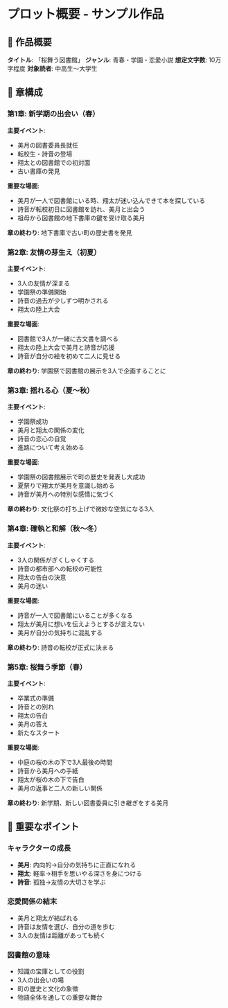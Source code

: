 # プロット概要 - サンプル作品

## 📖 作品概要

**タイトル**: 「桜舞う図書館」
**ジャンル**: 青春・学園・恋愛小説
**想定文字数**: 10万字程度
**対象読者**: 中高生〜大学生

## 🌸 章構成

### 第1章: 新学期の出会い（春）
**主要イベント**:
- 美月の図書委員長就任
- 転校生・詩音の登場
- 翔太との図書館での初対面
- 古い書庫の発見

**重要な場面**:
- 美月が一人で図書館にいる時、翔太が迷い込んできて本を探している
- 詩音が転校初日に図書館を訪れ、美月と出会う
- 祖母から図書館の地下書庫の鍵を受け取る美月

**章の終わり**: 地下書庫で古い町の歴史書を発見

### 第2章: 友情の芽生え（初夏）
**主要イベント**:
- 3人の友情が深まる
- 学園祭の準備開始
- 詩音の過去が少しずつ明かされる
- 翔太の陸上大会

**重要な場面**:
- 図書館で3人が一緒に古文書を調べる
- 翔太の陸上大会で美月と詩音が応援
- 詩音が自分の絵を初めて二人に見せる

**章の終わり**: 学園祭で図書館の展示を3人で企画することに

### 第3章: 揺れる心（夏〜秋）
**主要イベント**:
- 学園祭成功
- 美月と翔太の関係の変化
- 詩音の恋心の自覚
- 進路について考え始める

**重要な場面**:
- 学園祭の図書館展示で町の歴史を発表し大成功
- 夏祭りで翔太が美月を意識し始める
- 詩音が美月への特別な感情に気づく

**章の終わり**: 文化祭の打ち上げで微妙な空気になる3人

### 第4章: 確執と和解（秋〜冬）
**主要イベント**:
- 3人の関係がぎくしゃくする
- 詩音の都市部への転校の可能性
- 翔太の告白の決意
- 美月の迷い

**重要な場面**:
- 詩音が一人で図書館にいることが多くなる
- 翔太が美月に想いを伝えようとするが言えない
- 美月が自分の気持ちに混乱する

**章の終わり**: 詩音の転校が正式に決まる

### 第5章: 桜舞う季節（春）
**主要イベント**:
- 卒業式の準備
- 詩音との別れ
- 翔太の告白
- 美月の答え
- 新たなスタート

**重要な場面**:
- 中庭の桜の木の下で3人最後の時間
- 詩音から美月への手紙
- 翔太が桜の木の下で告白
- 美月の返事と二人の新しい関係

**章の終わり**: 新学期、新しい図書委員に引き継ぎをする美月

## 🎯 重要なポイント

### キャラクターの成長
- **美月**: 内向的→自分の気持ちに正直になれる
- **翔太**: 軽率→相手を思いやる深さを身につける
- **詩音**: 孤独→友情の大切さを学ぶ

### 恋愛関係の結末
- 美月と翔太が結ばれる
- 詩音は友情を選び、自分の道を歩む
- 3人の友情は距離があっても続く

### 図書館の意味
- 知識の宝庫としての役割
- 3人の出会いの場
- 町の歴史と文化の象徴
- 物語全体を通しての重要な舞台